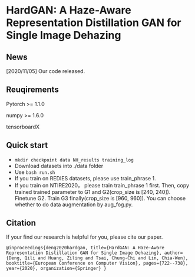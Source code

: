 # HardGAN: A Haze-Aware Representation Distillation GAN for Single Image Dehazing

## News

[2020/11/05] Our code released.

## Reuqirements

Pytorch >= 1.1.0

numpy >=  1.6.0

tensorboardX

## Quick start

+ `mkdir checkpoint data NH_results training_log`
+ Download datasets into ./data folder
+ Use `bash run.sh`
+ If you train on REDIES datasets, please use train_phrase 1.
+ If you train on NTIRE2020， please train train_phrase 1 first. Then, copy trained trained parameter to G1 and G2(crop_size is [240, 240]).  Finetune G2.  Train G3 finally(crop_size is [960, 960]). You can choose whether to do data augmentation by aug_fog.py.

## Citation

If your find our research is helpful for you, please cite our paper.

`@inproceedings{deng2020hardgan,
  title={HardGAN: A Haze-Aware Representation Distillation GAN for Single Image Dehazing},
  author={Deng, Qili and Huang, Ziling and Tsai, Chung-Chi and Lin, Chia-Wen},
  booktitle={European Conference on Computer Vision},
  pages={722--738},
  year={2020},
  organization={Springer}
}`










